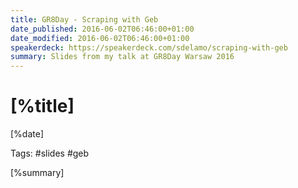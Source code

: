 ```yaml
---
title: GR8Day - Scraping with Geb
date_published: 2016-06-02T06:46:00+01:00
date_modified: 2016-06-02T06:46:00+01:00
speakerdeck: https://speakerdeck.com/sdelamo/scraping-with-geb
summary: Slides from my talk at GR8Day Warsaw 2016
---
```


# [%title]

[%date]

Tags: #slides #geb

[%summary]

<script async class="speakerdeck-embed" data-id="92ef5d39b454402d9a58803dc1941108" data-ratio="1.33333333333333" src="//speakerdeck.com/assets/embed.js"></script>